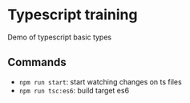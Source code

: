 # Typescript training
Demo of typescript basic types

## Commands

- `npm run start`: start watching changes on ts files
- `npm run tsc:es6`: build target es6
